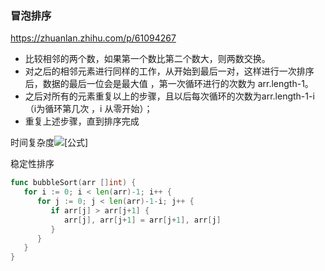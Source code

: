 ### 冒泡排序

https://zhuanlan.zhihu.com/p/61094267



- 比较相邻的两个数，如果第一个数比第二个数大，则两数交换。
- 对之后的相邻元素进行同样的工作，从开始到最后一对，这样进行一次排序后，数据的最后一位会是最大值 ，第一次循环进行的次数为 arr.length-1。
- 之后对所有的元素重复以上的步骤，且以后每次循环的次数为arr.length-1-i （i为循环第几次 ，i 从零开始）；
- 重复上述步骤，直到排序完成

时间复杂度![[公式]](https://www.zhihu.com/equation?tex=O%28n%5E%7B2%7D%29) 

稳定性排序





```go
func bubbleSort(arr []int) {
   for i := 0; i < len(arr)-1; i++ {
      for j := 0; j < len(arr)-1-i; j++ {
         if arr[j] > arr[j+1] {
            arr[j], arr[j+1] = arr[j+1], arr[j]
         }
      }
   }
}
```